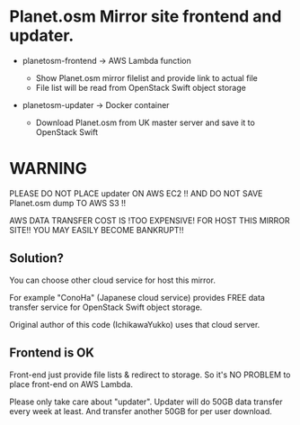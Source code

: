 # Planet.osm Mirror site frontend and updater.

* planetosm-frontend -> AWS Lambda function
    * Show Planet.osm mirror filelist and provide link to actual file
    * File list will be read from OpenStack Swift object storage

* planetosm-updater -> Docker container
    * Download Planet.osm from UK master server and save it to OpenStack Swift

# WARNING
PLEASE DO NOT PLACE updater ON AWS EC2 !!
AND DO NOT SAVE Planet.osm dump TO AWS S3 !!

AWS DATA TRANSFER COST IS !TOO EXPENSIVE! FOR HOST THIS MIRROR SITE!!
YOU MAY EASILY BECOME BANKRUPT!!

## Solution?
You can choose other cloud service for host this mirror.

For example "ConoHa" (Japanese cloud service) provides FREE data transfer service for OpenStack Swift object storage.

Original author of this code (IchikawaYukko) uses that cloud server.

## Frontend is OK
Front-end just provide file lists & redirect to storage. So it's NO PROBLEM to place front-end on AWS Lambda.

Please only take care about "updater". Updater will do 50GB data transfer every week at least. And transfer another 50GB for per user download.
